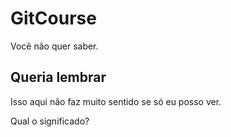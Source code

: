# GitCourse
Você não quer saber.

## Queria lembrar
Isso aqui não faz muito sentido se só eu posso ver.

Qual o significado?
